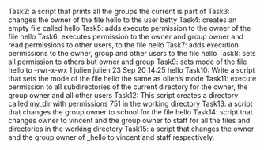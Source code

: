 Task2: a script that prints all the groups the current is part of
Task3: changes the owner of the file hello to the user betty
Task4: creates an empty file called hello
Task5: adds execute permission to the owner of the file hello
Task6: executes permission to the owner and group owner and read permissions to other users, to the file hello
Task7: adds execution permissions to the owner, group and other users to the file hello
Task8: sets all permission to others but owner and group
Task9: sets mode of the file hello to -rwr-x-wx 1 julien julien 23 Sep 20 14:25 hello
Task10: Write a script that sets the mode of the file hello the same as olleh’s mode
Task11: execute permission to all subdirectories of the current directory for the owner, the group owner and all other users
Task12: This script creates a directory called my_dir with permissions 751 in the working directory
Task13: a script that changes the group owner to school for the file hello
Task14: script that changes owner to vincent and the group owner to staff for all the files and directories in the working directory
Task15: a script that changes the owner and the group owner of _hello to vincent and staff respectively. 

